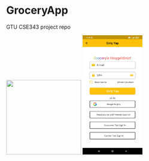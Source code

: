 # GroceryApp
GTU CSE343 project repo

<img src="https://media.giphy.com/media/crP2pFmTT7N3ZcM2LD/giphy.gif" width="200" height="200" />
<img src="/assets/screenshots/1.jpg" width="160" height="320" />


